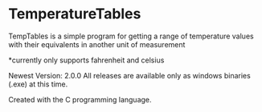 # TemperatureTables
TempTables is a simple program for getting a range of temperature values with their equivalents in another unit of measurement

*currently only supports fahrenheit and celsius

Newest Version: 2.0.0
All releases are available only as windows binaries (.exe) at this time.

Created with the C programming language.
